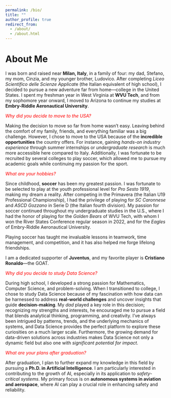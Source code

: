 ```yaml
---
permalink: /bio/
title: ""
author_profile: true
redirect_from: 
  - /about/
  - /about.html
---
```

# About Me

I was born and raised near **Milan, Italy**, in a family of four: my dad, Stefano, my mom, Cinzia, and my younger brother, Ludovico. After completing *Liceo Scientifico delle Scienze Applicat*e (the Italian equivalent of high school), I decided to pursue a new adventure far from home—college in the United States. I spent my freshman year in West Virginia at **WVU Tech**, and from my sophomore year onward, I moved to Arizona to continue my studies at **Embry-Riddle Aeronautical University**.

<span style="color:red"> *Why did you decide to move to the USA?* </span>

Making the decision to move so far from home wasn’t easy. Leaving behind the comfort of my family, friends, and everything familiar was a big challenge. However, I chose to move to the USA because of the **incredible opportunities** the country offers. For instance, gaining *hands-on industry experience* through summer internships or *undergraduate research* is much more accessible here compared to Italy. Additionally, I was fortunate to be recruited by several colleges to play soccer, which allowed me to pursue my academic goals while continuing my passion for the sport.

<span style="color:red"> *What are your hobbies?* </span>

Since childhood, **soccer** has been my greatest passion. I was fortunate to be selected to play at the youth professional level for *Pro Sesto 1919*, making my dream a reality. After competing in the Primavera (the Italian U19 Professional Championship), I had the privilege of playing for *SC Caronnese* and *ASCD Gozzano* in Serie D (the Italian fourth division). My passion for soccer continued throughout my undergraduate studies in the U.S., where I had the honor of playing for the *Golden Bears* of WVU Tech, with whom I won the River States Conference regular season in 2022, and for the *Eagles* of Embry-Riddle Aeronautical University.

Playing soccer has taught me invaluable lessons in teamwork, time management, and competition, and it has also helped me forge lifelong friendships.

I am a dedicated supporter of **Juventus**, and my favorite player is **Cristiano Ronaldo**—the GOAT.

<span style="color:red"> *Why did you decide to study Data Science?* </span>

During high school, I developed a strong passion for Mathematics, Computer Science, and problem-solving. When I transitioned to college, I chose to study Data Science because of my fascination with how data can be harnessed to address **real-world challenges** and uncover insights that guide **decision-making**. My *dad* played a key role in this decision; recognizing my strengths and interests, he encouraged me to pursue a field that blends analytical thinking, programming, and creativity. I’ve always been intrigued by patterns, trends, and the underlying mechanics of systems, and Data Science provides the perfect platform to explore these curiosities on a much larger scale. Furthermore, the growing demand for data-driven solutions across industries makes Data Science not only a dynamic field but also one with *significant potential for impact*.

<span style="color:red"> *What are your plans after graduation?* </span>

After graduation, I plan to further expand my knowledge in this field by pursuing a **Ph.D. in Artificial Intelligence**. I am particularly interested in contributing to the growth of AI, especially in its application to *safety-critical systems*. My primary focus is on **autonomous systems in aviation and aerospace**, where AI can play a crucial role in enhancing safety and reliability.
